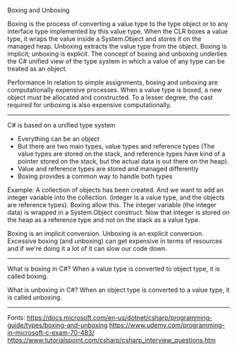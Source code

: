 ﻿Boxing and Unboxing

Boxing is the process of converting a value type to the type object or to any interface type implemented by
this value type. When the CLR boxes a value type, it wraps the value inside a System.Object and stores it on
the managed heap. Unboxing extracts the value type from the object. Boxing is implicit; unboxing is explicit.
The concept of boxing and unboxing underlies the C# unified view of the type system in which a value of any
type can be treated as an object.

Performance
In relation to simple assignments, boxing and unboxing are computationally expensive processes. When a value
type is boxed, a new object must be allocated and constructed. To a lesser degree, the cast required for
unboxing is also expensive computationally.

-------------------------------------------------------------------------------------------------------------
C# is based on a unified type system
- Everything can be an object
- But there are two main types, value types and reference types
(The value types are stored on the stack, and reference types have kind of a pointer stored on the stack,
but the actual data is out there on the heap).
- Value and reference types are stored and managed differently
- Boxing provides a common way to handle both types

Example: A collection of objects has been created.
And we want to add an integer variable into the collection. (integer is a value type, and the objects
are reference types). Boxing allow this. The integer variable (the integer data) is wrapped in a System.Object
construct.
Now that integer is stored on the heap as a reference type and not on the stack as a value type.

Boxing is an implicit conversion.
Unboxing is an explicit conversion.
Excessive boxing (and unboxing) can get expensive in terms of resources and if we're doing it a lot of it
can slow our code down.

-------------------------------------------------------------------------------------------------------------
What is boxing in C#?
When a value type is converted to object type, it is called boxing.

What is unboxing in C#?
When an object type is converted to a value type, it is called unboxing.

-------------------------------------------------------------------------------------------------------------
Fonts:
https://docs.microsoft.com/en-us/dotnet/csharp/programming-guide/types/boxing-and-unboxing
https://www.udemy.com/programming-in-microsoft-c-exam-70-483/
https://www.tutorialspoint.com/csharp/csharp_interview_questions.htm